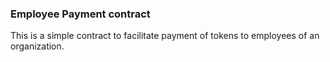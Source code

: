 ### Employee Payment contract

This is a simple  contract to facilitate payment of tokens to employees of an organization.

